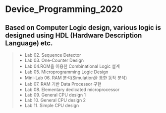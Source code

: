 # Device_Programming_2020

## Based on Computer Logic design, various logic is designed using HDL (Hardware Description Language) etc.

> * Lab 02. Sequence Detector 
> * Lab 03. One-Counter Design 
> * Lab 04.ROM을 이용한 Combinational Logic 설계
> * Lab 05. Microprogramming Logic Design
> * Mini-Lab 06. RAM 분석(Simulation을 통한 동작 분석)
> * Lab 07. RAM 기반 Data Processor 구현
> * Lab 08. Elementary dedicated microprocessor
> * Lab 09. General CPU design 1
> * Lab 10. General CPU design 2
> * Lab 11. Simple CPU design
